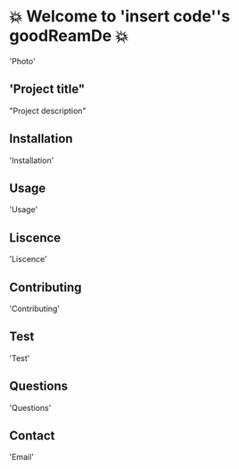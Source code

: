 # :boom: Welcome to 'insert code''s goodReamDe :boom:
'Photo'

## 'Project title"
"Project description"

## Installation
'Installation'

## Usage
'Usage'

## Liscence
'Liscence'

## Contributing
'Contributing'

## Test
'Test'

## Questions
'Questions'

## Contact
'Email'